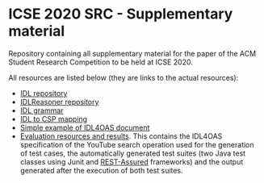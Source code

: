 # ICSE 2020 SRC - Supplementary material
Repository containing all supplementary material for the paper of the ACM Student Research Competition to be held at ICSE 2020.

All resources are listed below (they are links to the actual resources):
- [IDL repository](https://github.com/isa-group/IDL4OAI)
- [IDLReasoner repository](https://github.com/isa-group/IDL-Analyzer)
- [IDL grammar](https://github.com/isa-group/ICSE-2020-SRC---Supplementary-material/blob/master/resources/idl-grammar.xtext)
- [IDL to CSP mapping](https://github.com/isa-group/ICSE-2020-SRC---Supplementary-material/blob/master/resources/idl2csp.PNG)
- [Simple example of IDL4OAS document](https://github.com/isa-group/ICSE-2020-SRC---Supplementary-material/blob/master/resources/IDL4OAS-sample.yaml)
- [Evaluation resources and results](https://github.com/isa-group/ICSE-2020-SRC---Supplementary-material/tree/master/evaluation). This contains the IDL4OAS specification of the YouTube search operation used for the generation of test cases, the automatically generated test suites (two Java test classes using Junit and [REST-Assured](http://rest-assured.io/) frameworks) and the output generated after the execution of both test suites.
